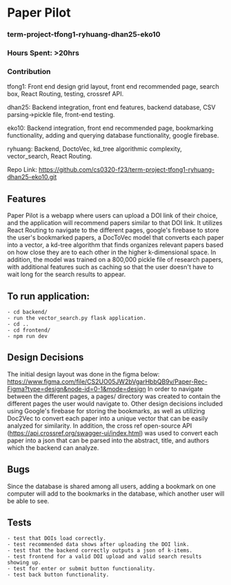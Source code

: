 # Paper Pilot
### term-project-tfong1-ryhuang-dhan25-eko10
### Hours Spent: >20hrs

### Contribution
tfong1: Front end design grid layout, front end recommended page, search box, React Routing, testing, crossref API.

dhan25: Backend integration, front end features, backend database, CSV parsing->pickle file, front-end testing.

eko10: Backend integration, front end recommended page, bookmarking functionality, adding and querying database functionality, google firebase.

ryhuang: Backend, DoctoVec, kd_tree algorithmic complexity, vector_search, React Routing. 


Repo Link: https://github.com/cs0320-f23/term-project-tfong1-ryhuang-dhan25-eko10.git

## Features
Paper Pilot is a webapp where users can upload a DOI link of their choice, and the application will recommend papers similar to that DOI link. It utilizes React Routing to navigate to the different pages, google's firebase to store the user's bookmarked papers, a DocToVec model that converts each paper into a vector, a kd-tree algorithm that finds organizes relevant papers based on how close they are to each other in the higher k-dimensional space. In addition, the model was trained on a 800,000 pickle file of research papers, with additional features such as caching so that the user doesn't have to wait long for the search results to appear.

## To run application:
    - cd backend/
    - run the vector_search.py flask application.
    - cd ..
    - cd frontend/
    - npm run dev


## Design Decisions
The initial design layout was done in the figma below:
https://www.figma.com/file/CS2UO05JW2bVgarHbbQB9v/Paper-Rec-Figma?type=design&node-id=0-1&mode=design
In order to navigate between the different pages, a pages/ directory was created to contain the different pages the user would navigate to. Other design decisions included using Google's firebase for storing the bookmarks, as well as utilizing Doc2Vec to convert each paper into a unique vector that can be easily analyzed for similarity. In addition, the cross ref open-source API (https://api.crossref.org/swagger-ui/index.html) was used to convert each paper into a json that can be parsed into the abstract, title, and authors which the backend can analyze.

## Bugs 
Since the database is shared among all users, adding a bookmark on one computer will add to the bookmarks in the database, which another user will be able to see. 

## Tests
    - test that DOIs load correctly. 
    - test recommended data shows after uploading the DOI link. 
    - test that the backend correctly outputs a json of k-items.
    - test frontend for a valid DOI upload and valid search results showing up. 
    - test for enter or submit button functionality. 
    - test back button functionality. 
